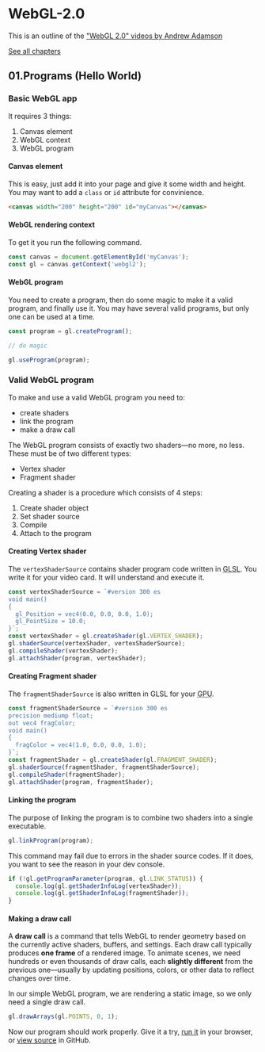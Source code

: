 # WebGL-2.0

This is an outline of the ["WebGL 2.0" videos by Andrew Adamson](https://www.youtube.com/playlist?list=PLPbmjY2NVO_X1U1JzLxLDdRn4NmtxyQQo)

[See all chapters](https://github.com/evpozdniakov/WebGL-2.0/blob/main/README.md)

## 01.Programs (Hello World)

### Basic WebGL app

It requires 3 things:
1. Canvas element
2. WebGL context
3. WebGL program

#### Canvas element

This is easy, just add it into your page and give it some width and height. You may want to add a `class` or `id` attribute for convinience.
```html
<canvas width="200" height="200" id="myCanvas"></canvas>
```

#### WebGL rendering context

To get it you run the following command.

```js
const canvas = document.getElementById('myCanvas');
const gl = canvas.getContext('webgl2');
```

#### WebGL program

You need to create a program, then do some magic to make it a valid program, and finally use it. You may have several valid programs, but only one can be used at a time.

```js
const program = gl.createProgram();

// do magic

gl.useProgram(program);
```

### Valid WebGL program

To make and use a valid WebGL program you need to:
- create shaders
- link the program
- make a draw call

The WebGL program consists of exactly two shaders—no more, no less. These must be of two different types:

- Vertex shader
- Fragment shader

Creating a shader is a procedure which consists of 4 steps:

1. Create shader object
2. Set shader source
2. Compile
3. Attach to the program

#### Creating Vertex shader

The `vertexShaderSource` contains shader program code written in <abbr title="OpenGL Shading Language">GLSL</abbr>. You write it for your video card. It will understand and execute it.

```js
const vertexShaderSource = `#version 300 es
void main()
{
  gl_Position = vec4(0.0, 0.0, 0.0, 1.0);
  gl_PointSize = 10.0;
}`;
const vertexShader = gl.createShader(gl.VERTEX_SHADER);
gl.shaderSource(vertexShader, vertexShaderSource);
gl.compileShader(vertexShader);
gl.attachShader(program, vertexShader);
```

#### Creating Fragment shader

The `fragmentShaderSource` is also written in GLSL for your <abbr title="Graphics Processing Unit">GPU</abbr>.

```js
const fragmentShaderSource = `#version 300 es
precision mediump float;
out vec4 fragColor;
void main()
{
  fragColor = vec4(1.0, 0.0, 0.0, 1.0);
}`;
const fragmentShader = gl.createShader(gl.FRAGMENT_SHADER);
gl.shaderSource(fragmentShader, fragmentShaderSource);
gl.compileShader(fragmentShader);
gl.attachShader(program, fragmentShader);
```

#### Linking the program

The purpose of linking the program is to combine two shaders into a single executable.

```js
gl.linkProgram(program);
```

This command may fail due to errors in the shader source codes. If it does, you want to see the reason in your dev console.

```js
if (!gl.getProgramParameter(program, gl.LINK_STATUS)) {
  console.log(gl.getShaderInfoLog(vertexShader));
  console.log(gl.getShaderInfoLog(fragmentShader));
}
```

#### Making a draw call

A **draw call** is a command that tells WebGL to render geometry based on the currently active shaders, buffers, and settings. Each draw call typically produces **one frame** of a rendered image. To animate scenes, we need hundreds or even thousands of draw calls, each **slightly different** from the previous one—usually by updating positions, colors, or other data to reflect changes over time.

In our simple WebGL program, we are rendering a static image, so we only need a single draw call.

```js
gl.drawArrays(gl.POINTS, 0, 1);
```

Now our program should work properly. Give it a try, [run it](https://evpozdniakov.github.io/WebGL-2.0/01.Programs%20(Hello%20World)/index.html) in your browser, or [view source](https://github.com/evpozdniakov/WebGL-2.0/blob/main/01.Programs%20(Hello%20World)/index.html) in GitHub.
